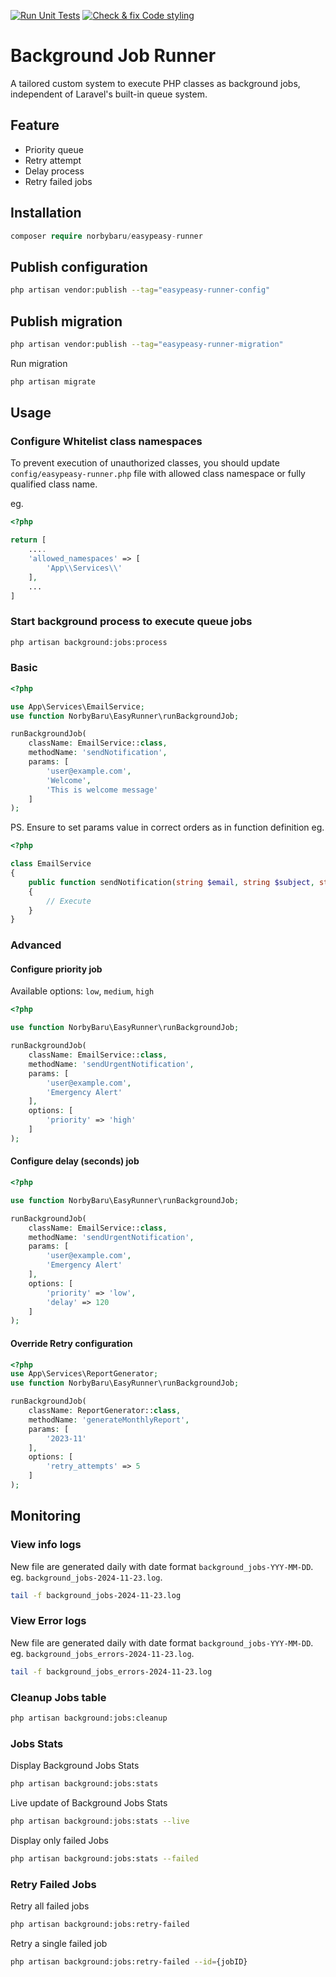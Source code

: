 [![Run Unit Tests](https://github.com/norbybaru/easypeasy-runner/actions/workflows/test.yml/badge.svg)](https://github.com/norbybaru/easypeasy-runner/actions/workflows/test.yml) [![Check & fix Code styling](https://github.com/norbybaru/easypeasy-runner/actions/workflows/pint.yml/badge.svg)](https://github.com/norbybaru/easypeasy-runner/actions/workflows/pint.yml)


# Background Job Runner
A tailored custom system to execute PHP classes as background jobs, independent of Laravel's built-in queue system.

## Feature
- Priority queue
- Retry attempt
- Delay process
- Retry failed jobs 

## Installation
```php
composer require norbybaru/easypeasy-runner
```

## Publish configuration
```bash
php artisan vendor:publish --tag="easypeasy-runner-config"
```

## Publish migration
```bash
php artisan vendor:publish --tag="easypeasy-runner-migration"
```

Run migration
```bash
php artisan migrate
```

## Usage

### Configure Whitelist class namespaces 
To prevent execution of unauthorized classes, you should update `config/easypeasy-runner.php` file
with allowed class namespace or fully qualified class name.

eg. 
```php
<?php

return [
    ....
    'allowed_namespaces' => [
        'App\\Services\\'
    ],
    ...
]
```

### Start background process to execute queue jobs
```bash
php artisan background:jobs:process
```

### Basic
```php
<?php

use App\Services\EmailService;
use function NorbyBaru\EasyRunner\runBackgroundJob;

runBackgroundJob(
    className: EmailService::class, 
    methodName: 'sendNotification',
    params: [
        'user@example.com', 
        'Welcome',
        'This is welcome message'
    ]
);
```

PS. Ensure to set params value in correct orders as in function definition
eg.
```php
<?php

class EmailService
{
    public function sendNotification(string $email, string $subject, string $message)
    {
        // Execute
    }
}
```

### Advanced
#### Configure priority job 
Available options: `low`, `medium`, `high`
```php
<?php

use function NorbyBaru\EasyRunner\runBackgroundJob;

runBackgroundJob(
    className: EmailService::class,
    methodName: 'sendUrgentNotification',
    params: [
        'user@example.com',
        'Emergency Alert'
    ],
    options: [
        'priority' => 'high'
    ]
);
```

#### Configure delay (seconds) job
```php
<?php

use function NorbyBaru\EasyRunner\runBackgroundJob;

runBackgroundJob(
    className: EmailService::class,
    methodName: 'sendUrgentNotification',
    params: [
        'user@example.com',
        'Emergency Alert'
    ],
    options: [
        'priority' => 'low',
        'delay' => 120
    ]
);

```

#### Override Retry configuration
```php
<?php
use App\Services\ReportGenerator;
use function NorbyBaru\EasyRunner\runBackgroundJob;

runBackgroundJob(
    className: ReportGenerator::class, 
    methodName: 'generateMonthlyReport', 
    params: [
        '2023-11'
    ], 
    options: [
        'retry_attempts' => 5
    ]
);
```

## Monitoring
### View info logs
New file are generated daily with date format `background_jobs-YYY-MM-DD`. 
eg. `background_jobs-2024-11-23.log`.
```bash
tail -f background_jobs-2024-11-23.log
```

### View Error logs
New file are generated daily with date format `background_jobs-YYY-MM-DD`.
eg. `background_jobs_errors-2024-11-23.log`.
```bash
tail -f background_jobs_errors-2024-11-23.log
```

### Cleanup Jobs table
```bash
php artisan background:jobs:cleanup
```

### Jobs Stats
Display Background Jobs Stats
```bash
php artisan background:jobs:stats
```

Live update of Background Jobs Stats
```bash
php artisan background:jobs:stats --live
```

Display only failed Jobs
```bash
php artisan background:jobs:stats --failed
```

### Retry Failed Jobs
Retry all failed jobs
```bash
php artisan background:jobs:retry-failed
```

Retry a single failed job
```bash
php artisan background:jobs:retry-failed --id={jobID}
```